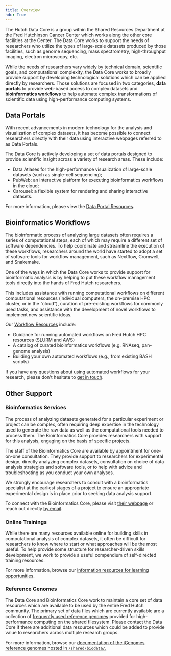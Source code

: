 ```yaml
---
title: Overview
hdc: True
---
```


The Hutch Data Core is a group within the Shared Resources Department at the Fred
Hutchinson Cancer Center which works along the other core facilities at the Center.
The Data Core works to support the needs of researchers who utilize the types of
large-scale datasets produced by those facilities, such as genome sequencing, mass
spectrometry, high-throughput imaging, electron microscopy, etc.

While the needs of researchers vary widely by technical domain, scientific goals, and
computational complexity, the Data Core works to broadly provide support by developing
technological solutions which can be applied directly by researchers.
Those solutions are focused in two categories, **data portals** to provide web-based
access to complex datasets and **bioinformatics workflows** to help automate complex
transformations of scientific data using high-performance computing systems.

## Data Portals

With recent advancements in modern technology for the analysis and visualization of complex datasets,
it has become possible to connect researchers directly with their data using interactive webpages
referred to as Data Portals.

The Data Core is actively developing a set of data portals designed to provide scientific insight
across a variety of research areas.
These include:
- Data Atlases for the high-performance visualization of large-scale datasets (such as single-cell sequencing);
- PubWeb: an interactive platform for executing bioinformatics workflows in the cloud;
- Carousel: a flexible system for rendering and sharing interactive datasets.

For more information, please view the [Data Portal Resources](/hdc/hdc_portals).

## Bioinformatics Workflows

The bioinformatic process of analyzing large datasets often requires a series of computational steps,
each of which may require a different set of software dependencies.
To help coordinate and streamline the execution of these workflows,
researchers around the world have started to adopt a set of software tools for workflow management,
such as Nextflow, Cromwell, and Snakemake.

One of the ways in which the Data Core works to provide support for bioinformatic analysis is by
helping to put these workflow management tools directly into the hands of Fred Hutch researchers.

This includes assistance with running computational workflows on different computational resources
(individual computers, the on-premise HPC cluster, or in the “cloud”),
curation of pre-existing workflows for commonly used tasks, and assistance with the development of
novel workflows to implement new scientific ideas.

Our [Workflow Resources](/hdc/hdc_workflows) include:
- Guidance for running automated workflows on Fred Hutch HPC resources (SLURM and AWS)
- A catalog of curated bioinformatics workflows (e.g. RNAseq, pan-genome analysis)
- Building your own automated workflows (e.g., from existing BASH scripts)

If you have any questions about using automated workflows for your research, please don't hesitate
to [get in touch](mailto:hutchdatacore@fredhutch.org).

## Other Support

### Bioinformatics Services

The process of analyzing datasets generated for a particular experiment or project can be complex, often requiring deep expertise in the technology used to generate the raw data as well as the computational tools needed to process them. The Bioinformatics Core provides researchers with support for this analysis, engaging on the basis of specific projects.

The staff of the Bioinformatics Core are available by appointment for one-on-one consultation.
They provide support to researchers for experimental design, directly analyzing complex datasets, consultation on choice of data analysis strategies and software tools, or to help with advice and troubleshooting as you conduct your own analyses.

We strongly encourage researchers to consult with a bioinformatics specialist at the earliest stages of a project to ensure an appropriate experimental design is in place prior to seeking data analysis support. 

To connect with the Bioinformatics Core, please visit [their webpage](https://www.fredhutch.org/en/research/shared-resources/core-facilities/genomics-bioinformatics/bioinformatics-services.html) or reach out directly [by email](mailto:bioinformatics@fredhutch.org).

### Online Trainings

While there are many resources available online for building skills in computational analysis of
complex datasets, it often be difficult for researchers to know where to start or what approaches
will be the most useful. To help provide some structure for researcher-driven skills development,
we work to provide a useful compendium of self-directed training resources.

For more information, browse our [information resources for learning opportunities](/hdc/hdc_training).

### Reference Genomes 

The Data Core and Bioinformatics Core work to maintain a core set of
data resources which are available to be used by the entire Fred Hutch
community. The primary set of data files which are currently available
are a collection of [frequently used reference genomes](/hdc/hdc_refgenomes) provided
for high-performance computing on the shared filesystem. Please
contact the Data Core if there are additional data resources which
could be added to provide value to researchers across multiple
research groups. 

For more information, browse our [documentation of the iGenomes reference genomes hosted in `/shared/biodata/`.](/hdc/hdc_refgenomes)
